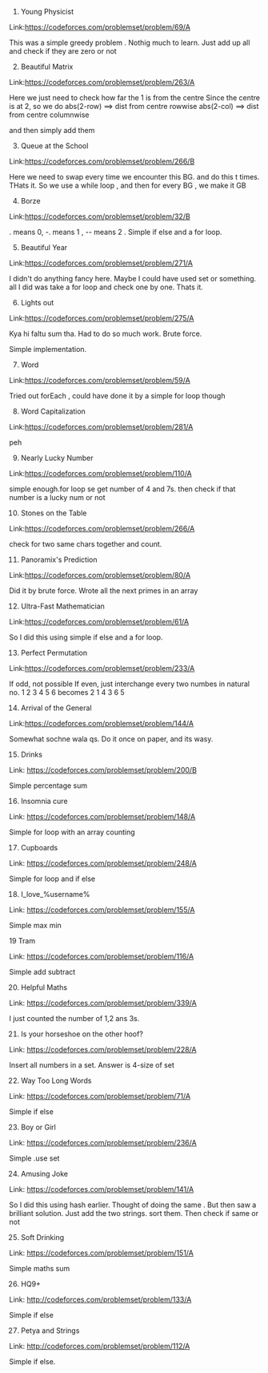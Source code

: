 1. Young Physicist

Link:https://codeforces.com/problemset/problem/69/A

This was a simple greedy problem . Nothig much to learn.
Just add up all and check if they are zero or not

2. Beautiful Matrix

Link:https://codeforces.com/problemset/problem/263/A

Here we just need to check how far the 1 is from the centre
Since the centre is at 2, so we do 
abs(2-row) ==> dist from centre rowwise
abs(2-col) ==> dist from centre columnwise

and then simply add them


3. Queue at the School

Link:https://codeforces.com/problemset/problem/266/B

Here we need to swap every time we encounter this BG. and do this t times.
THats it. So we use a while loop , and then for every BG , we make it GB

4. Borze

Link:https://codeforces.com/problemset/problem/32/B

. means 0, -. means 1 , -- means 2 . Simple if else and a for loop.

5. Beautiful Year

Link:https://codeforces.com/problemset/problem/271/A

I didn't do anything fancy here. Maybe I could have used set or something. all I did was take a for loop and check one by one. Thats it.

6. Lights out

Link:https://codeforces.com/problemset/problem/275/A

Kya hi faltu sum tha. Had to do so much work. Brute force.

Simple implementation.

7. Word

Link:https://codeforces.com/problemset/problem/59/A

Tried out forEach , could have done it by a simple for loop though

8. Word Capitalization

Link:https://codeforces.com/problemset/problem/281/A

peh

9. Nearly Lucky Number

Link:https://codeforces.com/problemset/problem/110/A

simple enough.for loop se get number of 4 and 7s. then check if that number is a lucky num or not
 
10. Stones on the Table

Link:https://codeforces.com/problemset/problem/266/A

check for two same chars  together and count. 

11. Panoramix's Prediction

Link:https://codeforces.com/problemset/problem/80/A

Did it by brute force.
Wrote all the next primes in an array

12. Ultra-Fast Mathematician

Link:https://codeforces.com/problemset/problem/61/A


So I did this using simple if else and a for loop.

13. Perfect Permutation 

Link:https://codeforces.com/problemset/problem/233/A

If odd, not possible
If even, just interchange every two numbes in natural no.
1 2 3 4 5 6 becomes 2 1 4 3 6 5

14. Arrival of the General

Link:https://codeforces.com/problemset/problem/144/A

Somewhat sochne wala qs. Do it once on paper, and its wasy.

15. Drinks 

Link: https://codeforces.com/problemset/problem/200/B

Simple percentage sum

16. Insomnia cure 

Link: https://codeforces.com/problemset/problem/148/A

Simple for loop with an array counting

17. Cupboards

Link: https://codeforces.com/problemset/problem/248/A

Simple for loop and if else


18. I_love_\%username\% 	

Link: https://codeforces.com/problemset/problem/155/A

Simple max min


19 	Tram

Link: https://codeforces.com/problemset/problem/116/A

Simple add subtract

20. Helpful Maths

Link: https://codeforces.com/problemset/problem/339/A

I just counted the number of 1,2 ans 3s.

21. Is your horseshoe on the other hoof?

Link: https://codeforces.com/problemset/problem/228/A

Insert all numbers in a set. Answer is 4-size of set

22. Way Too Long Words

Link: https://codeforces.com/problemset/problem/71/A

Simple if else

23. Boy or Girl

Link: https://codeforces.com/problemset/problem/236/A

Simple .use set

24. Amusing Joke

Link: https://codeforces.com/problemset/problem/141/A

So I did this using hash earlier. Thought of doing the same .
But then saw a brilliant solution. Just add the two strings. sort them.
Then check if same or not


25. Soft Drinking

Link: https://codeforces.com/problemset/problem/151/A

Simple maths sum

26. HQ9+

Link: http://codeforces.com/problemset/problem/133/A

Simple if else

27. Petya and Strings

Link: http://codeforces.com/problemset/problem/112/A

Simple if else. 
